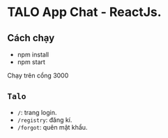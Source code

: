 # TALO App Chat - ReactJs.

## Cách chạy

-   npm install
-   npm start

Chạy trên cổng 3000

## `Talo`

-   `/`: trang login.
-   `/registry`: đăng kí.
-   `/forgot`: quên mật khẩu.
